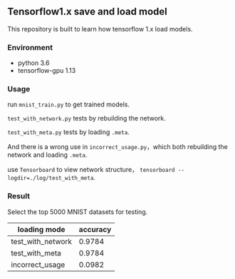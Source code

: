 ## Tensorflow1.x save and load model

This repository is built to learn how tensorflow 1.x load models.

### Environment

+ python 3.6
+ tensorflow-gpu 1.13

### Usage

run `mnist_train.py` to get trained models.

`test_with_network.py` tests by rebuilding the network.

`test_with_meta.py` tests by loading `.meta`.

And there is a wrong use in `incorrect_usage.py`，which both rebuilding the network and loading `.meta`.

use `Tensorboard` to view network structure， `tensorboard --logdir=./log/test_with_meta`.

### Result

Select the top 5000 MNIST datasets for testing.

| loading mode      | accuracy |
| ----------------- | -------- |
| test_with_network | 0.9784   |
| test_with_meta    | 0.9784   |
| incorrect_usage   | 0.0982   |

